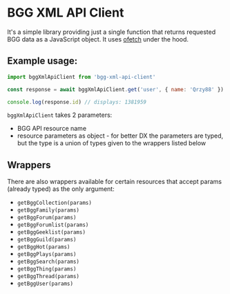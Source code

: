 # BGG XML API Client

It's a simple library providing just a single function that returns requested BGG data as a JavaScript object.
It uses [ofetch](https://github.com/unjs/ofetch) under the hood.

## Example usage:

```js
import bggXmlApiClient from 'bgg-xml-api-client'

const response = await bggXmlApiClient.get('user', { name: 'Qrzy88' })

console.log(response.id) // displays: 1381959
```

`bggXmlApiClient` takes 2 parameters:
- BGG API resource name
- resource parameters as object - for better DX the parameters are typed, but the type is a union of types given to the wrappers listed below

## Wrappers

There are also wrappers available for certain resources that accept params (already typed) as the only argument:

- `getBggCollection(params)`
- `getBggFamily(params)`
- `getBggForum(params)`
- `getBggForumlist(params)`
- `getBggGeeklist(params)`
- `getBggGuild(params)`
- `getBggHot(params)`
- `getBggPlays(params)`
- `getBggSearch(params)`
- `getBggThing(params)`
- `getBggThread(params)`
- `getBggUser(params)`
